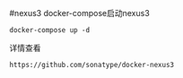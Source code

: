 #nexus3 
docker-compose启动nexus3
```shell
docker-compose up -d
```

详情查看
```
https://github.com/sonatype/docker-nexus3
```